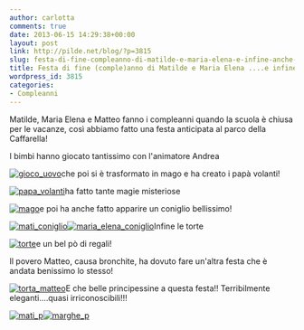 ```yaml
---
author: carlotta
comments: true
date: 2013-06-15 14:29:38+00:00
layout: post
link: http://pilde.net/blog/?p=3815
slug: festa-di-fine-compleanno-di-matilde-e-maria-elena-e-infine-anche-matteo
title: Festa di fine (comple)anno di Matilde e Maria Elena ....e infine anche Matteo!
wordpress_id: 3815
categories:
- Compleanni
---
```


Matilde, Maria Elena e Matteo fanno i compleanni quando la scuola è chiusa per le vacanze, così abbiamo fatto una festa anticipata al parco della Caffarella!

I bimbi hanno giocato tantissimo con l'animatore Andrea

[![gioco_uovo](http://pilde.net/blog/wp-content/uploads/2013/06/gioco_uovo.jpg)](http://pilde.net/blog/wp-content/uploads/2013/06/gioco_uovo.jpg)che poi si è trasformato in mago e ha creato i papà volanti!

[![papa_volanti](http://pilde.net/blog/wp-content/uploads/2013/06/papa_volanti.jpg)](http://pilde.net/blog/wp-content/uploads/2013/06/papa_volanti.jpg)ha fatto tante magie misteriose

[![mago](http://pilde.net/blog/wp-content/uploads/2013/06/mago.jpg)](http://pilde.net/blog/wp-content/uploads/2013/06/mago.jpg)e poi ha anche fatto apparire un coniglio bellissimo!

[![mati_coniglio](http://pilde.net/blog/wp-content/uploads/2013/06/mati_coniglio.jpg)](http://pilde.net/blog/wp-content/uploads/2013/06/mati_coniglio.jpg)[![maria_elena_coniglio](http://pilde.net/blog/wp-content/uploads/2013/06/maria_elena_coniglio.jpg)](http://pilde.net/blog/wp-content/uploads/2013/06/maria_elena_coniglio.jpg)Infine le torte

[![torte](http://pilde.net/blog/wp-content/uploads/2013/06/torte.jpg)](http://pilde.net/blog/wp-content/uploads/2013/06/torte.jpg)e un bel pò di regali!

Il povero Matteo, causa bronchite, ha dovuto fare un'altra festa che è andata benissimo lo stesso!

[![torta_matteo](http://pilde.net/blog/wp-content/uploads/2013/06/torta_matteo.jpg)](http://pilde.net/blog/wp-content/uploads/2013/06/torta_matteo.jpg)E che belle principessine a questa festa!! Terribilmente eleganti....quasi irriconoscibili!!!

[![mati_p](http://pilde.net/blog/wp-content/uploads/2013/06/mati_p.jpg)](http://pilde.net/blog/wp-content/uploads/2013/06/mati_p.jpg)[![marghe_p](http://pilde.net/blog/wp-content/uploads/2013/06/marghe_p.jpg)](http://pilde.net/blog/wp-content/uploads/2013/06/marghe_p.jpg)




